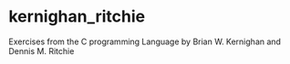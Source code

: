 # kernighan_ritchie
Exercises from the C programming Language by Brian W. Kernighan and Dennis M. Ritchie
